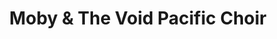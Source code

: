 ---
title: "Moby & The Void Pacific Choir"
summary: "None"
slug: "moby-the-void-pacific-choir"
image: "moby-the-void-pacific-choir.jpg"
apple_music_artist_url: "https://music.apple.com/gb/artist/moby-the-void-pacific-choir/1041515243"
wikipedia_url: "none"
---